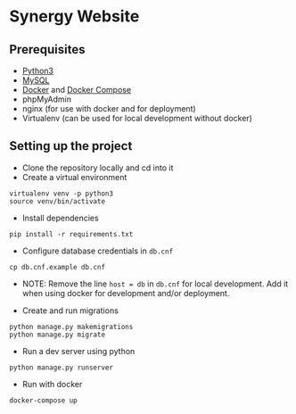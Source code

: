 # Synergy Website


## Prerequisites
- [Python3](https://www.python.org/downloads/)
- [MySQL](https://dev.mysql.com/doc/mysql-installation-excerpt/5.7/en/)
- [Docker](https://docs.docker.com/install/) and [Docker Compose](https://docs.docker.com/compose/install/)
- phpMyAdmin
- nginx (for use with docker and for deployment)
- Virtualenv (can be used for local development without docker)

## Setting up the project
- Clone the repository locally and cd into it
- Create a virtual environment
```
virtualenv venv -p python3
source venv/bin/activate
```
- Install dependencies
```
pip install -r requirements.txt
```
- Configure database credentials in `db.cnf`
```
cp db.cnf.example db.cnf
```
- NOTE: Remove the line `host = db` in `db.cnf` for local development. Add it when using docker for development and/or deployment.


- Create and run migrations
```
python manage.py makemigrations
python manage.py migrate
```
- Run a dev server using python
```
python manage.py runserver
```
- Run with docker
```
docker-compose up
```
